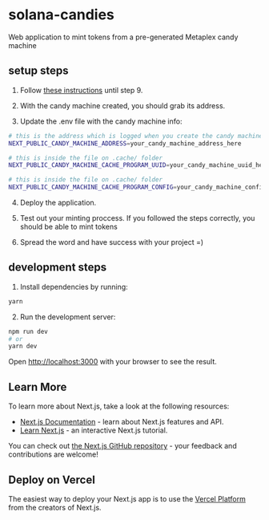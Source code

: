 # solana-candies

Web application to mint tokens from a pre-generated Metaplex candy machine

## setup steps

1. Follow [these instructions](https://threadreaderapp.com/thread/1433816437525659658.html) until step 9.

2. With the candy machine created, you should grab its address.

3. Update the .env file with the candy machine info:

```bash
# this is the address which is logged when you create the candy machine
NEXT_PUBLIC_CANDY_MACHINE_ADDRESS=your_candy_machine_address_here

# this is inside the file on .cache/ folder
NEXT_PUBLIC_CANDY_MACHINE_CACHE_PROGRAM_UUID=your_candy_machine_uuid_here

# this is inside the file on .cache/ folder
NEXT_PUBLIC_CANDY_MACHINE_CACHE_PROGRAM_CONFIG=your_candy_machine_config_address_here
```

4. Deploy the application.

5. Test out your minting proccess. If you followed the steps correctly, you should be able to mint tokens

6. Spread the word and have success with your project =)

## development steps

1. Install dependencies by running:

```bash
yarn
```

2. Run the development server:

```bash
npm run dev
# or
yarn dev
```

Open [http://localhost:3000](http://localhost:3000) with your browser to see the result.

## Learn More

To learn more about Next.js, take a look at the following resources:

- [Next.js Documentation](https://nextjs.org/docs) - learn about Next.js features and API.
- [Learn Next.js](https://nextjs.org/learn) - an interactive Next.js tutorial.

You can check out [the Next.js GitHub repository](https://github.com/vercel/next.js/) - your feedback and contributions are welcome!

## Deploy on Vercel

The easiest way to deploy your Next.js app is to use the [Vercel Platform](https://vercel.com/new?utm_medium=default-template&filter=next.js&utm_source=create-next-app&utm_campaign=create-next-app-readme) from the creators of Next.js.
